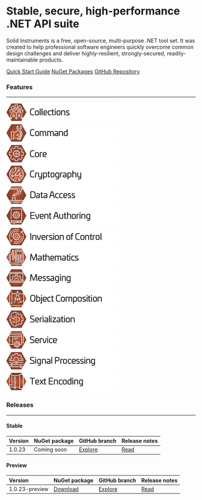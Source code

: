 <!--
Copyright (c) RapidField LLC. Licensed under the MIT License. See LICENSE.txt in the project root for license information.
-->

# Stable, secure, high-performance .NET API suite

Solid Instruments is a free, open-source, multi-purpose .NET tool set. It was created to help professional software engineers quickly overcome common design challenges and deliver highly-resilient, strongly-secured, readily-maintainable products.

<span class="linkbuttongroup">
<a class="linkbutton" href="articles/QuickStartGuide.html">Quick Start Guide</a>
<a class="linkbutton" href="https://www.nuget.org">NuGet Packages</a>
<a class="linkbutton" href="https://www.github.com/RapidField/solid-instruments">GitHub Repository</a>
</span>

### Features
- - -

[![Collections label](images/Label.Collections.300w.png)](api/RapidField.SolidInstruments.Collections.html)
[![Command label](images/Label.Command.300w.png)](api/RapidField.SolidInstruments.Command.html)
[![Core label](images/Label.Core.300w.png)](api/RapidField.SolidInstruments.Core.html)
[![Cryptography label](images/Label.Cryptography.300w.png)](api/RapidField.SolidInstruments.Cryptography.html)
[![Data Access label](images/Label.DataAccess.300w.png)](api/RapidField.SolidInstruments.DataAccess.html)
[![Event Authoring label](images/Label.EventAuthoring.300w.png)](api/RapidField.SolidInstruments.EventAuthoring.html)
[![Inversion of Control label](images/Label.InversionOfControl.300w.png)](api/RapidField.SolidInstruments.InversionOfControl.html)
[![Mathematics label](images/Label.Mathematics.300w.png)](api/RapidField.SolidInstruments.Mathematics.html)
[![Messaging label](images/Label.Messaging.300w.png)](api/RapidField.SolidInstruments.Messaging.html)
[![Object Composition label](images/Label.ObjectComposition.300w.png)](api/RapidField.SolidInstruments.ObjectComposition.html)
[![Serialization label](images/Label.Serialization.300w.png)](api/RapidField.SolidInstruments.Serialization.html)
[![Service label](images/Label.Service.300w.png)](api/RapidField.SolidInstruments.Service.html)
[![Signal Processing label](images/Label.SignalProcessing.300w.png)](api/RapidField.SolidInstruments.SignalProcessing.html)
[![Text Encoding label](images/Label.TextEncoding.300w.png)](api/RapidField.SolidInstruments.TextEncoding.html)

### Releases
- - -

#### Stable

| Version           | NuGet package                                                         | GitHub branch                                                                                                   | Release notes                                   |
| :---------------- | :-------------------------------------------------------------------- | :-------------------------------------------------------------------------------------------------------------- | :-----------------------------------------------|
| 1.0.23            | Coming soon                                                           | [Explore](https://www.github.com/RapidField/solid-instruments/tree/release/1.0.23-preview)                      | [Read](articles/releasenotes/v1.0.23.md)        |

#### Preview

| Version           | NuGet package                                                         | GitHub branch                                                                                                   | Release notes                                   |
| :---------------- | :-------------------------------------------------------------------- | :-------------------------------------------------------------------------------------------------------------- | :---------------------------------------------- |
| 1.0.23-preview    | [Download](https://www.nuget.org)                                     | [Explore](https://www.github.com/RapidField/solid-instruments/tree/release/1.0.23-preview)                      | [Read](articles/releasenotes/v1.0.23.md)        |